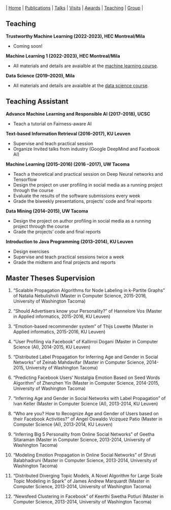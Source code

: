 | [Home](index.md) | [Publications](publications.md) | [Talks](talks.md) | [Visits](visits.md) | [Awards](awards.md) | [Teaching](teaching.md) | [Group](student.md) | 

## Teaching 
**Trustworthy Machine Learning (2022-2023), HEC Montreal/Mila**

- Coming soon!

**Machine Learning 1 (2022-2023), HEC Montreal/Mila**

- All materials and details are avaialble at the [machine learning course](XXXX).

**Data Science (2019–2020), Mila**

- All materials and details are avaialble at the [data science course](https://ift6758.github.io/).

## Teaching Assistant

**Advance Machine Learning and Responsible AI (2017–2018), UCSC**

- Teach a tutorial on Fairness-aware AI

**Text-based Information Retrieval (2016–2017), KU Leuven**

- Supervise and teach practical session
- Organize Invited talks from industry (Google DeepMind and Facebook AI)

**Machine Learning (2015–2016) (2016 –2017), UW Tacoma**

- Teach a theoretical and practical session on Deep Neural networks and Tensorflow
- Design the project on user profiling in social media as a running project through the course
- Evaluate the results of the software submissions every week
- Grade the biweekly presentations, projects’ code and final reports

**Data Mining (2014–2015), UW Tacoma**

- Design the project on author profiling in social media as a running project through the course
- Grade the projects’ code and final reports

**Introduction to Java Programming (2013–2014), KU Leuven**

- Design exercises
- Supervise and teach practical sessions twice a week
- Grade the midterm and final projects and reports


## Master Theses Supervision

1. “Scalable Propagation Algorithms for Node Labeling in k-Partite Graphs” of Natalia Nebulishvili (Master in Computer Science, 2015-2016, University of Washington Tacoma)

2. “Should Advertisers know your Personality?” of Hannelore Vos (Master in Applied informatics, 2015-2016, KU Leuven)

3. “Emotion-based recommender system” of Thijs Lowette (Master in Applied informatics, 2015-2016, KU Leuven)

4. “User Profiling via Facebook” of Kallirroi Dogani (Master in Computer Science (AI), 2014-2015, KU Leuven)

5. “Distributed Label Propagation for Inferring Age and Gender in Social Networks” of Zeinab Mahdavifar (Master in Computer Science, 2014-2015, University of Washington Tacoma)

6. “Predicting Facebook Users’ Nostalgia Emotion Based on Seed Words Algorithm” of Zhenzhen Yin (Master in Computer Science, 2014-2015, University of Washington Tacoma)

7. “Inferring Age and Gender in Social Networks with Label Propagation” of Ivan Keller (Master in Computer Science (AI), 2013-2014, KU Leuven)

8. “Who are you? How to Recognize Age and Gender of Users based on their Facebook Activities?” of Angel Oswaldo Vcizquez Patio (Master in Computer Science (AI), 2013-2014, KU Leuven)

9. “Inferring Big 5 Personality from Online Social Networks” of Geetha Sitaraman (Master in Computer Science, 2013-2014, University of Washington Tacoma)

10. “Modeling Emotion Propagation in Online Social Networks” of Shruti Balabhadruni (Master in Computer Science, 2013-2014, University of Washington Tacoma)

11. “Distributed Diverging Topic Models, A Novel Algorithm for Large Scale Topic Modeling in Spark” of James Andrew Marquardt (Master in Computer Science, 2013-2014, University of Washington Tacoma)

12. “Newsfeed Clustering in Facebook” of Keerthi Swetha Potluri (Master in Computer Science, 2013-2014, University of Washington Tacoma)
